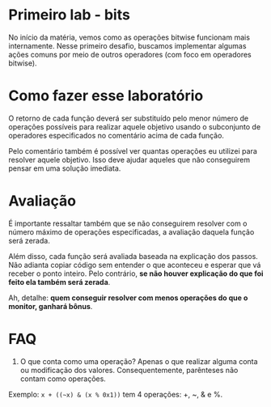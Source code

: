 # Primeiro lab - bits
No início da matéria, vemos como as operações bitwise funcionam mais internamente. Nesse primeiro desafio, buscamos implementar algumas ações comuns por meio de outros operadores (com foco em operadores bitwise).

# Como fazer esse laboratório
O retorno de cada função deverá ser substituído pelo menor número de operações possíveis para realizar aquele objetivo usando o subconjunto de operadores especificados no comentário acima de cada função.

Pelo comentário também é possível ver quantas operações eu utilizei para resolver aquele objetivo. Isso deve ajudar aqueles que não conseguirem pensar em uma solução imediata.

# Avaliação
É importante ressaltar também que se não conseguirem resolver com o número máximo de operações especificadas, a avaliação daquela função será zerada.

Além disso, cada função será avaliada baseada na explicação dos passos. Não adianta copiar código sem entender o que aconteceu e esperar que vá receber o ponto inteiro. Pelo contrário, **se não houver explicação do que foi feito ela também será zerada**.

Ah, detalhe: **quem conseguir resolver com menos operações do que o monitor, ganhará bônus**.

# FAQ
1. O que conta como uma operação?
Apenas o que realizar alguma conta ou modificação dos valores. Consequentemente, parênteses não contam como operações.

Exemplo: `x + ((~x) & (x % 0x1))` tem 4 operações: +, ~, & e %.